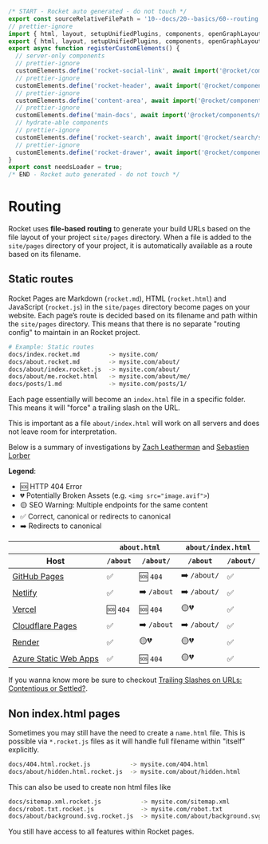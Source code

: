 ```js server
/* START - Rocket auto generated - do not touch */
export const sourceRelativeFilePath = '10--docs/20--basics/60--routing.rocket.md';
// prettier-ignore
import { html, layout, setupUnifiedPlugins, components, openGraphLayout } from '../../recursive.data.js';
export { html, layout, setupUnifiedPlugins, components, openGraphLayout };
export async function registerCustomElements() {
  // server-only components
  // prettier-ignore
  customElements.define('rocket-social-link', await import('@rocket/components/social-link.js').then(m => m.RocketSocialLink));
  // prettier-ignore
  customElements.define('rocket-header', await import('@rocket/components/header.js').then(m => m.RocketHeader));
  // prettier-ignore
  customElements.define('content-area', await import('@rocket/components/content-area.js').then(m => m.ContentArea));
  // prettier-ignore
  customElements.define('main-docs', await import('@rocket/components/main-docs.js').then(m => m.MainDocs));
  // hydrate-able components
  // prettier-ignore
  customElements.define('rocket-search', await import('@rocket/search/search.js').then(m => m.RocketSearch));
  // prettier-ignore
  customElements.define('rocket-drawer', await import('@rocket/components/drawer.js').then(m => m.RocketDrawer));
}
export const needsLoader = true;
/* END - Rocket auto generated - do not touch */
```

# Routing

Rocket uses **file-based routing** to generate your build URLs based on the file layout of your project `site/pages` directory. When a file is added to the `site/pages` directory of your project, it is automatically available as a route based on its filename.

## Static routes

Rocket Pages are Markdown (`rocket.md`), HTML (`rocket.html`) and JavaScript (`rocket.js`) in the `site/pages` directory become pages on your website. Each page’s route is decided based on its filename and path within the `site/pages` directory. This means that there is no separate "routing config" to maintain in an Rocket project.

```bash
# Example: Static routes
docs/index.rocket.md        -> mysite.com/
docs/about.rocket.md        -> mysite.com/about/
docs/about/index.rocket.js  -> mysite.com/about/
docs/about/me.rocket.html   -> mysite.com/about/me/
docs/posts/1.md             -> mysite.com/posts/1/
```

Each page essentially will become an `index.html` file in a specific folder.
This means it will "force" a trailing slash on the URL.

This is important as a file `about/index.html` will work on all servers and does not leave room for interpretation.

Below is a summary of investigations by [Zach Leatherman](https://www.zachleat.com/web/trailing-slash/) and [Sebastien Lorber](https://github.com/slorber/trailing-slash-guide)

**Legend**:

- 🆘 HTTP 404 Error
- 💔 Potentially Broken Assets (e.g. `<img src="image.avif">`)
- 🟡 SEO Warning: Multiple endpoints for the same content
- ✅ Correct, canonical or redirects to canonical
- ➡️ Redirects to canonical

<table class="fullwidth">
  <thead>
    <tr>
      <th></th>
      <th colspan="2"><code>about.html</code></th>
      <th colspan="2"><code>about/index.html</code></th>
    </tr>
    <tr>
      <th>Host</th>
      <th><code>/about</code></th>
      <th><code>/about/</code></th>
      <th><code>/about</code></th>
      <th><code>/about/</code></th>
    </tr>
  </thead>
  <tbody>
    <tr>
      <td><a href="https://slorber.github.io/trailing-slash-guide">GitHub Pages</a></td>
      <td>✅</td>
      <td>🆘 <code>404</code></td>
      <td>➡️ <code>/about/</code></td>
      <td>✅</td>
    </tr>
    <tr>
      <td><a href="https://trailing-slash-guide-default.netlify.app">Netlify</a></td>
      <td>✅</td>
      <td>➡️ <code>/about</code></td>
      <td>➡️ <code>/about/</code></td>
      <td>✅</td>
    </tr>
    <tr>
      <td><a href="https://vercel-default-eight.vercel.app">Vercel</a></td>
      <td>🆘 <code>404</code></td>
      <td>🆘 <code>404</code></td>
      <td>🟡💔</td>
      <td>✅</td>
    </tr>
    <tr>
      <td><a href="https://trailing-slash-guide.pages.dev">Cloudflare Pages</a></td>
      <td>✅</td>
      <td>➡️ <code>/about</code></td>
      <td>➡️ <code>/about/</code></td>
      <td>✅</td>
    </tr>
    <tr>
      <td><a href="https://trailing-slash-guide.onrender.com">Render</a></td>
      <td>✅</td>
      <td>🟡💔</td>
      <td>🟡💔</td>
      <td>✅</td>
    </tr>
    <tr>
      <td><a href="https://polite-bay-08a23e210.azurestaticapps.net">Azure Static Web Apps</a></td>
      <td>✅</td>
      <td>🆘 <code>404</code></td>
      <td>🟡💔</td>
      <td>✅</td>
    </tr>
  </tbody>
</table>

If you wanna know more be sure to checkout [Trailing Slashes on URLs: Contentious or Settled?](https://www.zachleat.com/web/trailing-slash/).

## Non index.html pages

Sometimes you may still have the need to create a `name.html` file.
This is possible via `*.rocket.js` files as it will handle full filename within "itself" explicitly.

```bash
docs/404.html.rocket.js           -> mysite.com/404.html
docs/about/hidden.html.rocket.js  -> mysite.com/about/hidden.html
```

This can also be used to create non html files like

```bash
docs/sitemap.xml.rocket.js           -> mysite.com/sitemap.xml
docs/robot.txt.rocket.js             -> mysite.com/robot.txt
docs/about/background.svg.rocket.js  -> mysite.com/about/background.svg
```

You still have access to all features within Rocket pages.
